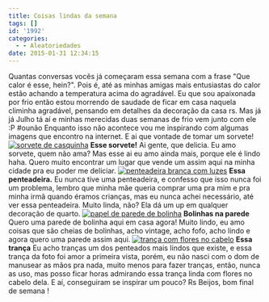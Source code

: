 ```yaml
---
title: Coisas lindas da semana
tags: []
id: '1992'
categories:
  - - Aleatoriedades
date: 2015-01-31 12:34:15
---
```


Quantas conversas vocês já começaram essa semana com a frase "Que calor é esse, hein?". Pois é, até as minhas amigas mais entusiastas do calor estão achando a temperatura acima do agradável. Eu que sou apaixonada por frio então estou morrendo de saudade de ficar em casa naquela climinha agradável, pensando em detalhes da decoração da casa rs. Mas já já Julho tá aí e minhas merecidas duas semanas de frio vem junto com ele :P #ounão Enquanto isso não acontece vou me inspirando com algumas imagens que encontro na internet. E ai que vontade de tomar um sorvete! [![sorvete de casquinha ](/images/2015/01/3d64e50485502a115b96d4856ba755e9-682x1024.jpg)](/images/2015/01/3d64e50485502a115b96d4856ba755e9.jpg) **Esse sorvete!** Ai gente, que delicia. Eu amo sorvete, quem não ama? Mas esse ai eu amo ainda mais, porque ele é lindo haha. Quero muito encontrar um lugar que vende um assim aqui na minha cidade pra eu poder me deliciar. [![penteadeira branca com luzes](/images/2015/01/10349802_580043948781268_1578366442_n.jpg)](/images/2015/01/10349802_580043948781268_1578366442_n.jpg) **Essa penteadeira.** Eu nunca tive uma penteadeira, e confesso que isso nunca foi um problema, lembro que minha mãe queria comprar uma pra mim e pra minha irmã quando éramos crianças, mas eu nunca achei necessário, até ver essa penteadeira. Muito linda, não? Ela dá um up em qualquer decoração de quarto. [![papel de parede de bolinha](/images/2015/01/dc3db71f3fbe3642ea7a31946fc492ff-616x1024.jpg)](/images/2015/01/dc3db71f3fbe3642ea7a31946fc492ff.jpg) **Bolinhas na parede** Quero uma parede de bolinha aqui em casa agora! Muito lindo, eu amo coisas que são cheias de bolinhas, acho vintage, acho fofo, acho lindo e agora quero uma parede assim aqui. [![trança com flores no cabelo ](/images/2015/01/a37a2fe2e13200af080456b64eb9a06d.jpg)](/images/2015/01/a37a2fe2e13200af080456b64eb9a06d.jpg) **Essa trança** Eu acho tranças um dos penteados mais lindos que existe, e essa trança da foto foi amor a primeira vista, porém, eu não nasci com o dom de manusear as mãos pra nada, muito menos para fazer tranças, então, nunca as uso, mas posso ficar horas admirando essa trança linda com flores no cabelo dela. E aí, conseguiram se inspirar um pouco? Rs Beijos, bom final de semana !
